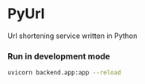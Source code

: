 # PyUrl
Url shortening service written in Python

### Run in development mode
```bash
uvicorn backend.app:app --reload
```
